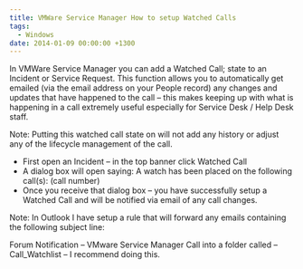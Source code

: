 ```yaml
---
title: VMWare Service Manager How to setup Watched Calls
tags:
  - Windows
date: 2014-01-09 00:00:00 +1300
---
```


In VMWare Service Manager you can add a Watched Call; state to an Incident or Service Request. This function allows you to automatically get emailed (via the email address on your People record) any changes and updates that have happened to the call – this makes keeping up with what is happening in a call extremely useful especially for Service Desk / Help Desk staff.

Note: Putting this watched call state on will not add any history or adjust any of the lifecycle management of the call.

* First open an Incident – in the top banner click Watched Call
* A dialog box will open saying: A watch has been placed on the following call(s): (call number)
* Once you receive that dialog box – you have successfully setup a Watched Call and will be notified via email of any call changes.

Note: In Outlook I have setup a rule that will forward any emails containing the following subject line:

Forum Notification &#8211; VMware Service Manager Call into a folder called – Call_Watchlist – I recommend doing this.
